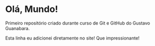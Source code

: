# Olá, Mundo!
 Primeiro repositório criado durante curso de Git e GitHub do Gustavo Guanabara.

Esta linha eu adicionei diretamente no site! Que impressionante!
